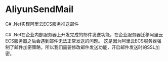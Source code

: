 # AliyunSendMail
C# .Net实现阿里云ECS服务推送邮件

C# .Net在企业内部服务器上开发完成的邮件发送功能，在企业服务器迁移阿里云ECS服务器之后会遇到邮件无法正常发送的问题。
这是因为阿里云ECS服务器强制了邮件加密策略，所以我们需要修改邮件发送功能，开启邮件发送时的SSL加密。
